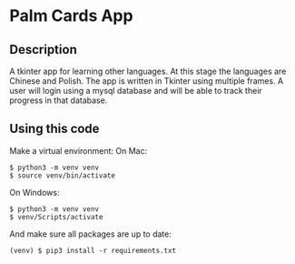 # Palm Cards App

## Description
A tkinter app for learning other languages. At this stage the languages are Chinese and Polish. 
The app is written in Tkinter using multiple frames. A user will login using a mysql database 
and will be able to track their progress in that database. 

## Using this code

Make a virtual environment:
On Mac:

```
$ python3 -m venv venv
$ source venv/bin/activate
```

On Windows:
```
$ python3 -m venv venv
$ venv/Scripts/activate
```

And make sure all packages are up to date:

```
(venv) $ pip3 install -r requirements.txt
```
